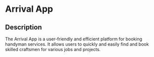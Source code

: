 # Arrival App

## Description

The Arrival App is a user-friendly and efficient platform for booking handyman services. It allows users to quickly and easily find and book skilled craftsmen for various jobs and projects.

